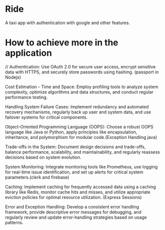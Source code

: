 # Ride
A taxi app with authentication with google and other features.
# How to achieve more in the application 
//
Authentication: Use OAuth 2.0 for secure user access, encrypt sensitive data with HTTPS, and securely store passwords using hashing. (passport in Nodejs)

Cost Estimation - Time and Space: Employ profiling tools to analyze system complexity, optimize algorithms and data structures, and conduct regular performance testing.

Handling System Failure Cases: Implement redundancy and automated recovery mechanisms, regularly back up user and system data, and use failover systems for critical components.

Object-Oriented Programming Language (OOPS): Choose a robust OOPS language like Java or Python, apply principles like encapsulation, inheritance, and polymorphism for modular code.(Exception Handling java)

Trade-offs in the System: Document design decisions and trade-offs, balance performance, scalability, and maintainability, and regularly reassess decisions based on system evolution.

System Monitoring: Integrate monitoring tools like Prometheus, use logging for real-time issue identification, and set up alerts for critical system parameters.(clerk and firebase)

Caching: Implement caching for frequently accessed data using a caching library like Redis, monitor cache hits and misses, and utilize appropriate eviction policies for optimal resource utilization. (Express Sessions)
 
Error and Exception Handling: Develop a consistent error handling framework, provide descriptive error messages for debugging, and regularly review and update error-handling strategies based on usage patterns.
